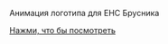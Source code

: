 Анимация логотипа для ЕНС Брусника

[Нажми, что бы посмотреть](https://jeromejer.github.io/animationens/ "Нажми, что бы посмотреть")

